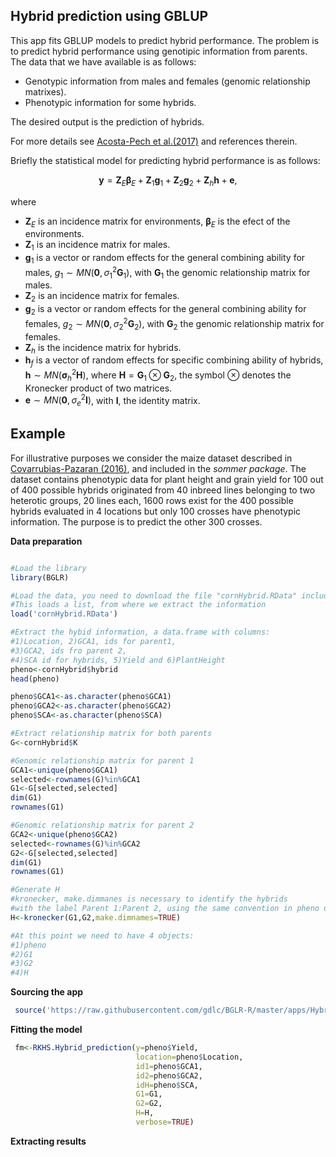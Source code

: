 ## Hybrid prediction using GBLUP

This app fits GBLUP models to predict hybrid performance. The problem is to predict hybrid performance 
using genotipic information from parents. The data that we have available is as follows:

- Genotypic information from males and females (genomic relationship matrixes).
- Phenotypic information for some hybrids.

The desired output is the prediction of hybrids.

For more details see [Acosta-Pech et al.(2017)](https://pubmed.ncbi.nlm.nih.gov/28401254/) and references therein.

Briefly the statistical model for predicting hybrid performance is as follows:

$$
\boldsymbol y = \boldsymbol Z_E \boldsymbol \beta_E + \boldsymbol Z_1 \boldsymbol g_1 + \boldsymbol Z_2 \boldsymbol g_2 + \boldsymbol Z_h \boldsymbol h + \boldsymbol e, 
$$

where 

- $\boldsymbol Z_E$ is an incidence matrix for environments, $\boldsymbol \beta_E$ is the efect of the environments.
- $\boldsymbol Z_1$ is an incidence matrix for males.
- $\boldsymbol g_1$ is a vector or random effects for the general combining ability for males, $g_1 \sim MN(\boldsymbol 0, \sigma^2_1 \boldsymbol G_1)$, with $\boldsymbol G_1$ the genomic relationship matrix for males.
- $\boldsymbol Z_2$ is an incidence matrix for females.
- $\boldsymbol g_2$ is a vector or random effects for the general combining ability for females, $g_2 \sim MN(\boldsymbol 0, \sigma^2_2 \boldsymbol G_2)$, with $\boldsymbol G_2$ the genomic relationship matrix for females.
- $\boldsymbol Z_h$ is the incidence matrix for hybrids.
- $\boldsymbol h_f$ is a vector of random effects for specific combining ability of hybrids, $\boldsymbol h \sim MN(\boldsymbol \sigma^2_h \boldsymbol H)$, where $\boldsymbol H=\boldsymbol G_1 \otimes \boldsymbol G_2$, the symbol $\otimes$ denotes the Kronecker product of two matrices.
- $\boldsymbol e \sim MN(\boldsymbol 0, \sigma^2_e \boldsymbol I)$, with $\boldsymbol I$, the identity matrix.

## Example

For illustrative purposes we consider the maize dataset described in [Covarrubias-Pazaran (2016)](https://journals.plos.org/plosone/article?id=10.1371/journal.pone.0156744), and included in the <em>sommer package</em>. The dataset contains phenotypic data for plant 
height and grain yield for 100 out of 400 possible hybrids originated from 40 inbreed lines belonging to two heterotic groups, 20 lines each,
1600 rows exist for the 400 possible hybrids evaluated in 4 locations but only 100 crosses have phenotypic information. The purpose is to
predict the other 300 crosses.

**Data preparation**

```r

#Load the library
library(BGLR)

#Load the data, you need to download the file "cornHybrid.RData" included in this app
#This loads a list, from where we extract the information
load('cornHybrid.RData')

#Extract the hybid information, a data.frame with columns: 
#1)Location, 2)GCA1, ids for parent1, 
#3)GCA2, ids fro parent 2,
#4)SCA id for hybrids, 5)Yield and 6)PlantHeight
pheno<-cornHybrid$hybrid
head(pheno)

pheno$GCA1<-as.character(pheno$GCA1)
pheno$GCA2<-as.character(pheno$GCA2)
pheno$SCA<-as.character(pheno$SCA)

#Extract relationship matrix for both parents
G<-cornHybrid$K

#Genomic relationship matrix for parent 1
GCA1<-unique(pheno$GCA1)
selected<-rownames(G)%in%GCA1
G1<-G[selected,selected]
dim(G1)
rownames(G1)

#Genomic relationship matrix for parent 2
GCA2<-unique(pheno$GCA2)
selected<-rownames(G)%in%GCA2
G2<-G[selected,selected]
dim(G1)
rownames(G1)

#Generate H
#kronecker, make.dimmanes is necessary to identify the hybrids
#with the label Parent 1:Parent 2, using the same convention in pheno data.frame
H<-kronecker(G1,G2,make.dimnames=TRUE)

#At this point we need to have 4 objects:
#1)pheno
#2)G1
#3)G2
#4)H

```

**Sourcing the app**

```r
 source('https://raw.githubusercontent.com/gdlc/BGLR-R/master/apps/Hybrid_prediction/Hybrid_prediction.R')
```

**Fitting the model**

```r
 fm<-RKHS.Hybrid_prediction(y=pheno$Yield,
                            location=pheno$Location,
                            id1=pheno$GCA1,
                            id2=pheno$GCA2,
                            idH=pheno$SCA,
                            G1=G1,
                            G2=G2,
                            H=H,
                            verbose=TRUE)
```

**Extracting results**
````

````




